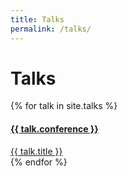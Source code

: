 ```yaml
---
title: Talks
permalink: /talks/
---
```


# Talks
<div class="flex flex-wrap -mx-2">
    {% for talk in site.talks %}
        <div class="w-full sm:w-1/2 lg:w-1/3 mb-4 px-2">
            <a href="{{ talk.url }}">
            <div class="card overflow-hidden rounded-lg">
                <div class="w-full h-48" 
                    style="background-size: cover; 
                    background-position: center; 
                    background-image: url('/images/talks/{{ talk.thumbnail }}');
                    ">
                </div>
                <div class="p-8">
                    <h4 class="text-xs">{{ talk.conference }}</h4>
                    {{ talk.title }}
                </div>
           </div>
           </a>
        </div>
    {% endfor %}
</div>
